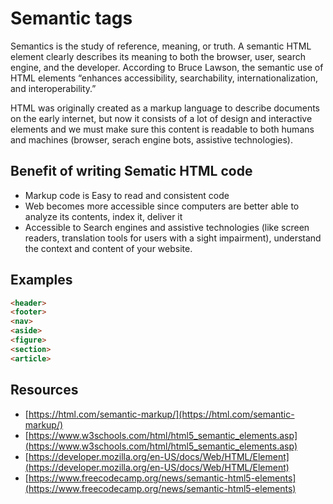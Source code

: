 # Semantic tags
Semantics is the study of reference, meaning, or truth. A semantic HTML element clearly describes its meaning to both the browser, user, search engine, and the developer. According to Bruce Lawson, the semantic use of HTML elements “enhances accessibility, searchability, internationalization, and interoperability.”

HTML was originally created as a markup language to describe documents on the early internet, but now it consists of a lot of design and interactive elements and we must make sure this content is readable to both humans and machines (browser, serach engine bots, assistive technologies).

## Benefit of writing Sematic HTML code
- Markup code is Easy to read and consistent code
- Web becomes more accessible since computers are better able to analyze its contents, index it, deliver it
- Accessible to Search engines and assistive technologies (like screen readers, translation tools for users with a sight impairment), understand the context and content of your website.

## Examples
```html
<header> 
<footer>
<nav>
<aside>
<figure>
<section>
<article>
```

## Resources
- [https://html.com/semantic-markup/](https://html.com/semantic-markup/)
- [https://www.w3schools.com/html/html5_semantic_elements.asp](https://www.w3schools.com/html/html5_semantic_elements.asp)
- [https://developer.mozilla.org/en-US/docs/Web/HTML/Element](https://developer.mozilla.org/en-US/docs/Web/HTML/Element)
- [https://www.freecodecamp.org/news/semantic-html5-elements](https://www.freecodecamp.org/news/semantic-html5-elements)
